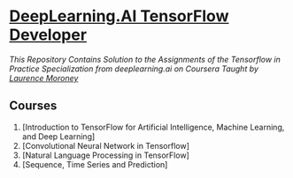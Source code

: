 # [DeepLearning.AI TensorFlow Developer](https://www.coursera.org/specializations/tensorflow-in-practice)
*This Repository Contains Solution to the Assignments of the Tensorflow in Practice Specialization from deeplearning.ai on Coursera Taught by [Laurence Moroney](https://www.coursera.org/instructor/lmoroney)*
## Courses
1. [Introduction to TensorFlow for Artificial Intelligence, Machine Learning, and Deep Learning]
2. [Convolutional Neural Network in Tensorflow]
3. [Natural Language Processing in TensorFlow]
4. [Sequence, Time Series and Prediction]	
